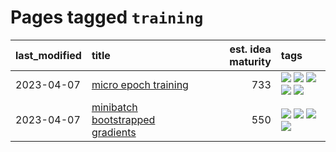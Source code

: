 # Pages tagged `training`

|last_modified|title|est. idea maturity|tags
|:---|:---|---:|:---|
|2023-04-07|[micro epoch training](../micro-epoch.md)|733|[![](https://img.shields.io/badge/tag-augmentation-d2ea1b)](../tags/augmentation.md) [![](https://img.shields.io/badge/tag-dataset-9c3a4a)](../tags/dataset.md) [![](https://img.shields.io/badge/tag-heuristics-dce8fa)](../tags/heuristics.md) [![](https://img.shields.io/badge/tag-tooling-12f6d5)](../tags/tooling.md) [![](https://img.shields.io/badge/tag-training-b5ec2c)](../tags/training.md)|
|2023-04-07|[minibatch bootstrapped gradients](../minibatch-bootstrapped-gradients.md)|550|[![](https://img.shields.io/badge/tag-experimental-4db4d2)](../tags/experimental.md) [![](https://img.shields.io/badge/tag-optimization-dad82b)](../tags/optimization.md) [![](https://img.shields.io/badge/tag-training-b5ec2c)](../tags/training.md) [![](https://img.shields.io/badge/tag-wip-c4fb38)](../tags/wip.md)|